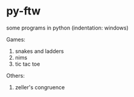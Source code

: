 py-ftw
======

some programs in python (indentation: windows)

Games:
1. snakes and ladders
2. nims
3. tic tac toe

Others:
1. zeller's congruence
